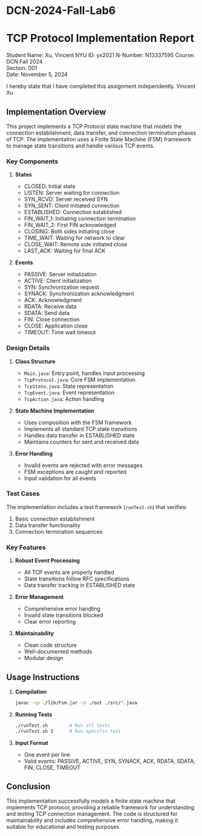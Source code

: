 # DCN-2024-Fall-Lab6

# TCP Protocol Implementation Report

Student Name: Xu, Vincent 
NYU ID: yx2021
N-Number: N13337595
Course: DCN Fall 2024  
Section: 001  
Date: November 5, 2024

I hereby state that I have completed this assignment independently.
Vincent Xu

## Implementation Overview

This project implements a TCP Protocol state machine that models the connection establishment, data transfer, 
and connection termination phases of TCP. The implementation uses a Finite State Machine (FSM) framework to manage 
state transitions and handle various TCP events.

### Key Components

1. **States**
    - CLOSED: Initial state
    - LISTEN: Server waiting for connection
    - SYN_RCVD: Server received SYN
    - SYN_SENT: Client initiated connection
    - ESTABLISHED: Connection established
    - FIN_WAIT_1: Initiating connection termination
    - FIN_WAIT_2: First FIN acknowledged
    - CLOSING: Both sides initiating close
    - TIME_WAIT: Waiting for network to clear
    - CLOSE_WAIT: Remote side initiated close
    - LAST_ACK: Waiting for final ACK

2. **Events**
    - PASSIVE: Server initialization
    - ACTIVE: Client initialization
    - SYN: Synchronization request
    - SYNACK: Synchronization acknowledgment
    - ACK: Acknowledgment
    - RDATA: Receive data
    - SDATA: Send data
    - FIN: Close connection
    - CLOSE: Application close
    - TIMEOUT: Time wait timeout

### Design Details

1. **Class Structure**
    - `Main.java`: Entry point, handles input processing
    - `TcpProtocol.java`: Core FSM implementation
    - `TcpState.java`: State representation
    - `TcpEvent.java`: Event representation
    - `TcpAction.java`: Action handling

2. **State Machine Implementation**
    - Uses composition with the FSM framework
    - Implements all standard TCP state transitions
    - Handles data transfer in ESTABLISHED state
    - Maintains counters for sent and received data

3. **Error Handling**
    - Invalid events are rejected with error messages
    - FSM exceptions are caught and reported
    - Input validation for all events

### Test Cases

The implementation includes a test framework (`runTest.sh`) that verifies:
1. Basic connection establishment
2. Data transfer functionality
3. Connection termination sequences

### Key Features

1. **Robust Event Processing**
    - All TCP events are properly handled
    - State transitions follow RFC specifications
    - Data transfer tracking in ESTABLISHED state

2. **Error Management**
    - Comprehensive error handling
    - Invalid state transitions blocked
    - Clear error reporting

3. **Maintainability**
    - Clean code structure
    - Well-documented methods
    - Modular design

## Usage Instructions

1. **Compilation**
   ```bash
   javac -cp ./lib/Fsm.jar -d ./out ./src/*.java
   ```

2. **Running Tests**
   ```bash
   ./runTest.sh        # Run all tests
   ./runTest.sh 3      # Run specific test
   ```

3. **Input Format**
    - One event per line
    - Valid events: PASSIVE, ACTIVE, SYN, SYNACK, ACK, RDATA, SDATA, FIN, CLOSE, TIMEOUT

## Conclusion

This implementation successfully models a finite state machine that implements TCP protocol, providing a reliable 
framework for understanding and testing TCP connection management. The code is structured for maintainability and 
includes comprehensive error handling, making it suitable for educational and testing purposes.